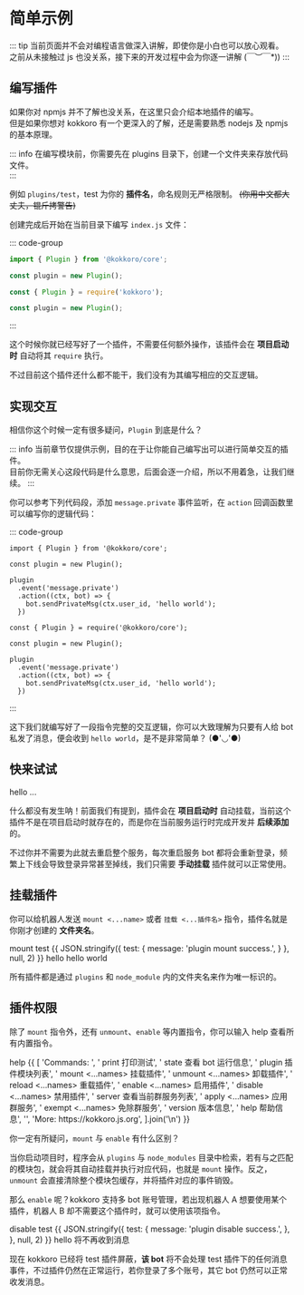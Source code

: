 # 简单示例

::: tip
当前页面并不会对编程语言做深入讲解，即使你是小白也可以放心观看。  
之前从未接触过 js 也没关系，接下来的开发过程中会为你逐一讲解 \(￣︶￣*\))
:::

## 编写插件

如果你对 npmjs 并不了解也没关系，在这里只会介绍本地插件的编写。  
但是如果你想对 kokkoro 有一个更深入的了解，还是需要熟悉 nodejs 及 npmjs 的基本原理。

::: info
在编写模块前，你需要先在 plugins 目录下，创建一个文件夹来存放代码文件。  
:::

例如 `plugins/test`，test 为你的 **插件名**，命名规则无严格限制。 ~~(你用中文都大丈夫，锟斤拷警告)~~

创建完成后开始在当前目录下编写 `index.js` 文件：

::: code-group

```typescript [typescript]
import { Plugin } from '@kokkoro/core';

const plugin = new Plugin();
```

```javascript [javascript]
const { Plugin } = require('kokkoro');

const plugin = new Plugin();
```

:::

这个时候你就已经写好了一个插件，不需要任何额外操作，该插件会在 **项目启动时** 自动将其 `require` 执行。

不过目前这个插件还什么都不能干，我们没有为其编写相应的交互逻辑。

## 实现交互

相信你这个时候一定有很多疑问，`Plugin` 到底是什么？

::: info
当前章节仅提供示例，目的在于让你能自己编写出可以进行简单交互的插件。  
目前你无需关心这段代码是什么意思，后面会逐一介绍，所以不用着急，让我们继续。
:::

你可以参考下列代码段，添加 `message.private` 事件监听，在 `action` 回调函数里可以编写你的逻辑代码：

::: code-group

```typescript{5-9} [typescript]
import { Plugin } from '@kokkoro/core';

const plugin = new Plugin();

plugin
  .event('message.private')
  .action((ctx, bot) => {
    bot.sendPrivateMsg(ctx.user_id, 'hello world');
  })
```

```javascript{5-9} [javascript]
const { Plugin } = require('@kokkoro/core');

const plugin = new Plugin();

plugin
  .event('message.private')
  .action((ctx, bot) => {
    bot.sendPrivateMsg(ctx.user_id, 'hello world');
  })
```

:::

这下我们就编写好了一段指令完整的交互逻辑，你可以大致理解为只要有人给 bot 私发了消息，便会收到 `hello world`，是不是非常简单？ (●'◡'●)

## 快来试试

<ChatPanel>
  <ChatMessage :id="2225151531" nickname="yuki">hello</ChatMessage>
  <ChatMessage :id="2225151531" nickname="yuki">...</ChatMessage>
</ChatPanel>

什么都没有发生呐！前面我们有提到，插件会在 **项目启动时** 自动挂载，当前这个插件不是在项目启动时就存在的，而是你在当前服务运行时完成开发并 **后续添加** 的。

不过你并不需要为此就去重启整个服务，每次重启服务 bot 都将会重新登录，频繁上下线会导致登录异常甚至掉线，我们只需要 **手动挂载** 插件就可以正常使用。

## 挂载插件

你可以给机器人发送 `mount <...name>` 或者 `挂载 <...插件名>` 指令，插件名就是你刚才创建的 **文件夹名**。

<ChatPanel>
  <ChatMessage :id="2225151531" nickname="yuki">mount test</ChatMessage>
  <ChatMessage :id="709289491" nickname="kokkoro">
  {{
    JSON.stringify({
      test: {
        message: 'plugin mount success.',
      }
    }, null, 2)
  }}
  </ChatMessage>
  <ChatMessage :id="2225151531" nickname="yuki">hello</ChatMessage>
  <ChatMessage :id="709289491" nickname="kokkoro">hello world</ChatMessage>
</ChatPanel>

所有插件都是通过 `plugins` 和 `node_module` 内的文件夹名来作为唯一标识的。

## 插件权限

除了 `mount` 指令外，还有 `unmount`、`enable` 等内置指令，你可以输入 help 查看所有内置指令。

<ChatPanel>
  <ChatMessage :id="2225151531" nickname="yuki">help</ChatMessage>
  <ChatMessage :id="709289491" nickname="kokkoro">
  {{
    [
      'Commands: ',
      '  print <message>  打印测试',
      '  state  查看 bot 运行信息',
      '  plugin  插件模块列表',
      '  mount <...names>  挂载插件',
      '  unmount <...names>  卸载插件',
      '  reload <...names>  重载插件',
      '  enable <...names>  启用插件',
      '  disable <...names>  禁用插件',
      '  server  查看当前群服务列表',
      '  apply <...names>  应用群服务',
      '  exempt <...names>  免除群服务',
      '  version  版本信息',
      '  help  帮助信息',
      '',
      'More: https://kokkoro.js.org',
    ].join('\n')
  }}
  </ChatMessage>
</ChatPanel>

你一定有所疑问，`mount` 与 `enable` 有什么区别？

当你启动项目时，程序会从 `plugins` 与 `node_modules` 目录中检索，若有与之匹配的模块包，就会将其自动挂载并执行对应代码，也就是 `mount` 操作。反之，`unmount` 会直接清除整个模块包缓存，并将插件对应的事件销毁。

那么 `enable` 呢？kokkoro 支持多 bot 账号管理，若出现机器人 A 想要使用某个插件，机器人 B 却不需要这个插件时，就可以使用该项指令。

<ChatPanel>
  <ChatMessage :id="2225151531" nickname="yuki">disable test</ChatMessage>
  <ChatMessage :id="709289491" nickname="kokkoro">
  {{
    JSON.stringify({
      test: {
        message: 'plugin disable success.',
      },
    }, null, 2)
  }}
  </ChatMessage>
  <ChatMessage :id="2225151531" nickname="yuki">hello</ChatMessage>
  <ChatMessage :id="2225151531" nickname="yuki">将不再收到消息</ChatMessage>
</ChatPanel>

现在 kokkoro 已经将 test 插件屏蔽，**该 bot** 将不会处理 test 插件下的任何消息事件，不过插件仍然在正常运行，若你登录了多个账号，其它 bot 仍然可以正常收发消息。
